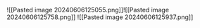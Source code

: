 ![[Pasted image 20240606125055.png]]![[Pasted image 20240606125758.png]]
![[Pasted image 20240606125937.png]]